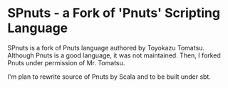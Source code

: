 # SPnuts - a Fork of 'Pnuts' Scripting Language

SPnuts is a fork of Pnuts language authored by Toyokazu Tomatsu.
Although Pnuts is a good language, it was not maintained.  Then,
I forked Pnuts under permission of Mr. Tomatsu.

I'm plan to rewrite source of Pnuts by Scala and to be built under sbt.
